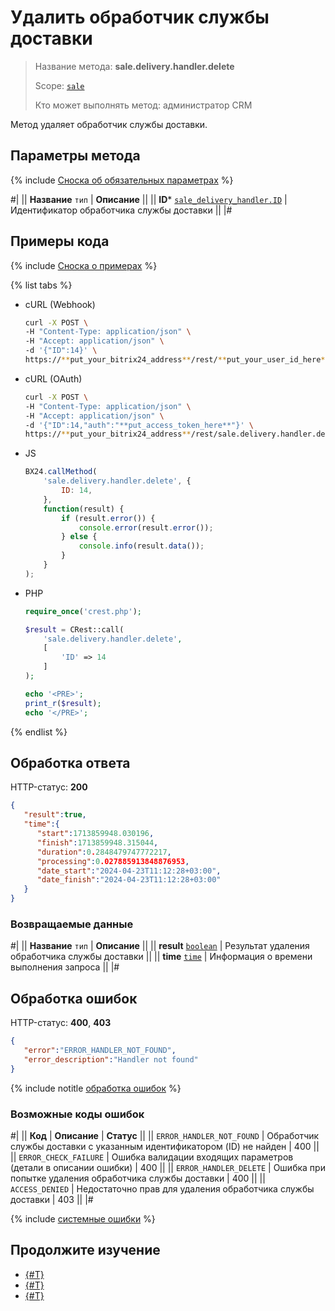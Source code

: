 # Удалить обработчик службы доставки

> Название метода: **sale.delivery.handler.delete**
>
> Scope: [`sale`](../../../scopes/permissions.md)
>
> Кто может выполнять метод: администратор CRM

Метод удаляет обработчик службы доставки. 

## Параметры метода

{% include [Сноска об обязательных параметрах](../../../../_includes/required.md) %}

#|
|| **Название**
`тип` | **Описание** ||
|| **ID***
[`sale_delivery_handler.ID`](../../data-types.md) | Идентификатор обработчика службы доставки   ||
|#

## Примеры кода

{% include [Сноска о примерах](../../../../_includes/examples.md) %}

{% list tabs %}

- cURL (Webhook)

    ```bash
    curl -X POST \
    -H "Content-Type: application/json" \
    -H "Accept: application/json" \
    -d '{"ID":14}' \
    https://**put_your_bitrix24_address**/rest/**put_your_user_id_here**/**put_your_webhook_here**/sale.delivery.handler.delete
    ```

- cURL (OAuth)

    ```bash
    curl -X POST \
    -H "Content-Type: application/json" \
    -H "Accept: application/json" \
    -d '{"ID":14,"auth":"**put_access_token_here**"}' \
    https://**put_your_bitrix24_address**/rest/sale.delivery.handler.delete
    ```

- JS

    ```js
    BX24.callMethod(
        'sale.delivery.handler.delete', {
            ID: 14,
        },
        function(result) {
            if (result.error()) {
                console.error(result.error());
            } else {
                console.info(result.data());
            }
        }
    );
    ```

- PHP

    ```php
    require_once('crest.php');

    $result = CRest::call(
        'sale.delivery.handler.delete',
        [
            'ID' => 14
        ]
    );

    echo '<PRE>';
    print_r($result);
    echo '</PRE>';
    ```

{% endlist %}

## Обработка ответа

HTTP-статус: **200**

```json
{
   "result":true,
   "time":{
      "start":1713859948.030196,
      "finish":1713859948.315044,
      "duration":0.2848479747772217,
      "processing":0.027885913848876953,
      "date_start":"2024-04-23T11:12:28+03:00",
      "date_finish":"2024-04-23T11:12:28+03:00"
   }
}
```

### Возвращаемые данные

#|
|| **Название**
`тип` | **Описание** ||
|| **result**
[`boolean`](../../../data-types.md) | Результат удаления обработчика службы доставки ||
|| **time**
[`time`](../../../data-types.md) | Информация о времени выполнения запроса ||
|#

## Обработка ошибок

HTTP-статус: **400**, **403**

```json
{
   "error":"ERROR_HANDLER_NOT_FOUND",
   "error_description":"Handler not found"
}
```

{% include notitle [обработка ошибок](../../../../_includes/error-info.md) %}

### Возможные коды ошибок

#|
|| **Код** | **Описание** | **Статус** ||
|| `ERROR_HANDLER_NOT_FOUND` | Обработчик службы доставки с указанным идентификатором (ID) не найден | 400 ||
|| `ERROR_CHECK_FAILURE` | Ошибка валидации входящих параметров (детали в описании ошибки) | 400 ||
|| `ERROR_HANDLER_DELETE` | Ошибка при попытке удаления обработчика службы доставки | 400 ||
|| `ACCESS_DENIED` | Недостаточно прав для удаления обработчика службы доставки | 403 ||
|#

{% include [системные ошибки](../../../../_includes/system-errors.md) %}

## Продолжите изучение

- [{#T}](./sale-delivery-handler-add.md)
- [{#T}](./sale-delivery-handler-update.md)
- [{#T}](./sale-delivery-handler-list.md)